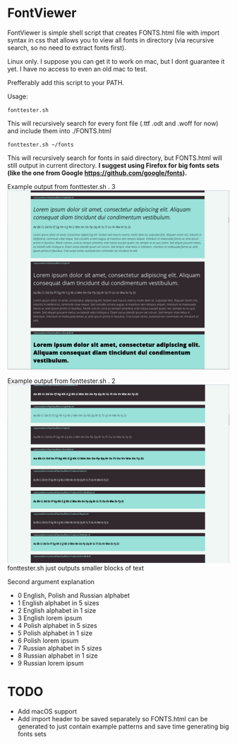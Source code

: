 # FontViewer

FontViewer is simple shell script that creates FONTS.html file with import syntax in css that allows you to view all fonts in directory (via recursive search, so no need to extract fonts first).

Linux only. I suppose you can get it to work on mac, but I dont guarantee it yet. I have no access to even an old mac to test.

Prefferably add this script to your PATH.

Usage:
```
fonttester.sh
```
This will recursively search for every font file (.ttf .odt and .woff for now) and include them into ./FONTS.html
```
fonttester.sh ~/fonts
```
This will recursively search for fonts in said directory, but FONTS.html will still output in current directory. 
__I suggest using Firefox for big fonts sets (like the one from Google https://github.com/google/fonts).__

Example output from fonttester.sh . 3
![fonttester output](screen.png)

Example output from fonttester.sh . 2
![fonttester output](screen2.png)
fonttester.sh just outputs smaller blocks of text

Second argument explanation

- 0 English, Polish and Russian alphabet
- 1 English alphabet in 5 sizes
- 2 English alphabet in 1 size
- 3 English lorem ipsum
- 4 Polish alphabet in 5 sizes
- 5 Polish alphabet in 1 size
- 6 Polish lorem ipsum
- 7 Russian alphabet in 5 sizes
- 8 Russian alphabet in 1 size
- 9 Russian lorem ipsum

# TODO
- Add macOS support
- Add import header to be saved separately so FONTS.html can be generated to just contain example patterns and save time generating big fonts sets
